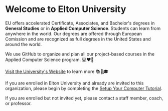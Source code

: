 # Welcome to Elton University

EU offers accelerated Certificate, Associates, and Bachelor's degrees in **General Studies** or in **Applied Computer Science**. Students can learn from anywhere in the world. Our degrees are offered through European Comission and are recognized as full degrees in the United States and around the world.

We use GitHub to organize and plan all our project-based courses in the Applied Computer Science program. 💻❤️🐙

[Visit the University's Website](https://www.elton.university) to learn more 📚📜🎓

If you are enrolled in Elton University and already are invited to this organization, please begin by completing the [Setup Your Computer Tutorial](https://github.com/Elton-University/setup-your-computer). 

If you are enrolled but not invited yet, please contact a staff member, coach, or professor.
